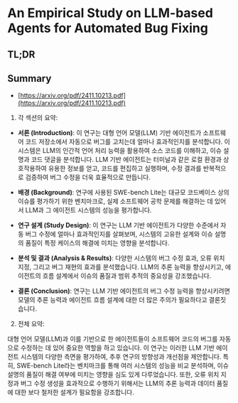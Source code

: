 # An Empirical Study on LLM-based Agents for Automated Bug Fixing
## TL;DR
## Summary
- [https://arxiv.org/pdf/2411.10213.pdf](https://arxiv.org/pdf/2411.10213.pdf)

1. 각 섹션의 요약:

- **서론 (Introduction)**:
  이 연구는 대형 언어 모델(LLM) 기반 에이전트가 소프트웨어 코드 저장소에서 자동으로 버그를 고치는데 얼마나 효과적인지를 분석합니다. 이 시스템은 LLM의 인간적 언어 처리 능력을 활용하여 소스 코드를 이해하고, 이슈 설명과 코드 댓글을 분석합니다. LLM 기반 에이전트는 터미널과 같은 로컬 환경과 상호작용하여 유용한 정보를 얻고, 코드를 편집하고 실행하며, 수정 결과를 반복적으로 검증하여 버그 수정을 더욱 효율적으로 만듭니다.

- **배경 (Background)**:
  연구에 사용된 SWE-bench Lite는 대규모 코드베이스 상의 이슈를 평가하기 위한 벤치마크로, 실제 소프트웨어 공학 문제를 해결하는 데 있어서 LLM과 그 에이전트 시스템의 성능을 평가합니다.

- **연구 설계 (Study Design)**:
  이 연구는 LLM 기반 에이전트가 다양한 수준에서 자동 버그 수정에 얼마나 효과적인지를 살펴보며, 시스템의 고유한 설계와 이슈 설명의 품질이 특정 케이스의 해결에 미치는 영향을 분석합니다.

- **분석 및 결과 (Analysis & Results)**:
  다양한 시스템의 버그 수정 효과, 오류 위치 지정, 그리고 버그 재현의 효과를 분석했습니다. LLM의 추론 능력을 향상시키고, 에이전트의 흐름 설계에서 이슈의 품질과 범위 추적의 중요성을 강조했습니다.

- **결론 (Conclusion)**:
  연구는 LLM 기반 에이전트의 버그 수정 능력을 향상시키려면 모델의 추론 능력과 에이전트 흐름 설계에 대한 더 많은 주의가 필요하다고 결론짓습니다.

2. 전체 요약:

대형 언어 모델(LLM)과 이를 기반으로 한 에이전트들이 소프트웨어 코드의 버그를 자동으로 수정하는 데 있어 중요한 역할을 하고 있습니다. 이 연구는 이러한 LLM 기반 에이전트 시스템의 다양한 측면을 평가하여, 추후 연구의 방향성과 개선점을 제안합니다. 특히, SWE-bench Lite라는 벤치마크를 통해 여러 시스템의 성능을 비교 분석하며, 이슈 설명의 품질이 해결 여부에 미치는 영향을 심도 있게 다루었습니다. 또한, 오류 위치 지정과 버그 수정 생성을 효과적으로 수행하기 위해서는 LLM의 추론 능력과 데이터 품질에 대한 보다 철저한 설계가 필요함을 강조합니다.